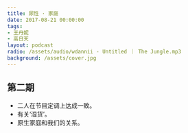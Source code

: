 ```yaml
---
title: 尿性 · 家庭
date: 2017-08-21 00:00:00
tags:
- 王丹妮
- 高日天
layout: podcast
radio: /assets/audio/wdannii - Untitled ｜ The Jungle.mp3
background: /assets/cover.jpg
---
```


## 第二期
- 二人在节目定调上达成一致。
- 有关‘湿货’。
- 原生家庭和我们的关系。
